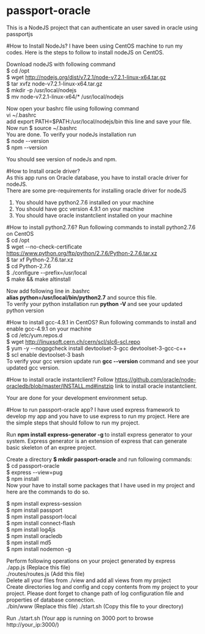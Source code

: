 # passport-oracle
This is a NodeJS project that can authenticate an user saved in oracle using passportjs

#How to Install NodeJs?
I have been using CentOS machine to run my codes. Here is the steps to follow to install nodeJS on CentOS.

Download nodeJS with following command </br>
 $ cd /opt </br>
 $ wget http://nodejs.org/dist/v7.2.1/node-v7.2.1-linux-x64.tar.gz</br>
 $ tar xvfz node-v7.2.1-linux-x64.tar.gz</br>
 $ mkdir -p /usr/local/nodejs</br>
 $ mv node-v7.2.1-linux-x64/* /usr/local/nodejs</br>
 
 Now open your bashrc file using following command </br>
 vi ~/.bashrc </br>
 add export PATH=$PATH:/usr/local/nodejs/bin this line and save your file.</br>
 Now run $ source ~/.bashrc </br>
 You are done. To verify your nodeJs installation run </br>
 $  node --version</br> 
 $  npm --version</br>
 
 You should see version of nodeJs and npm.</br>

#How to Install oracle driver?</br>
 As this app runs on Oracle database, you have to install oracle driver for nodeJS.</br>
 There are some pre-requirements for installing oracle driver for nodeJS </br>
 1. You should have python2.7.6 installed on your machine</br>
 2. You should have gcc version 4.9.1 on your machine</br>
 3. You should have oracle instantclient installed on your machine</br>
 
#How to install python2.7.6?
Run following commands to install python2.7.6 on CentOS </br>
 $  cd /opt</br>
 $  wget --no-check-certificate https://www.python.org/ftp/python/2.7.6/Python-2.7.6.tar.xz</br>
 $  tar xf Python-2.7.6.tar.xz</br>
 $  cd Python-2.7.6</br>
 $  ./configure --prefix=/usr/local</br>
 $  make && make altinstall</br>
 
 Now add following line in .bashrc </br>
 <b>alias python=/usr/local/bin/python2.7</b> and source this file.</br>
 To verify your python installation run <b> python -V </b> and see your updated python version</br>
 
#How to install gcc-4.9.1 in CentOS?
 Run following commands to install and enable gcc-4.9.1 on your machine <br>
 $  cd /etc/yum.repos.d</br>
 $  wget http://linuxsoft.cern.ch/cern/scl/slc6-scl.repo</br>
 $  yum -y --nogpgcheck install devtoolset-3-gcc devtoolset-3-gcc-c++</br>
 $  scl enable devtoolset-3 bash</br>
 To verify your gcc version update run <b> gcc --version</b> command and see your updated gcc version.</br>
 
#How to install oracle instantclient?
 Follow https://github.com/oracle/node-oracledb/blob/master/INSTALL.md#instzip link to install oracle instantclient.</br>
 
Your are done for your development environment setup.</br>

#How to run passport-oracle app?
 I have used express framework to develop my app and you have to use express to run my project. Here are the simple steps that should follow to run my project.</br>
 
 Run <b> npm install express-generator -g </b> to install express generator to your system. Express generator is an extension of express that can generate basic skeleton of an expree project. </br>
 
 Create a directory <b> $ mkdir passport-oracle </b> and run following commands: </br>
 $  cd passport-oracle </br>
 $  express --view=pug </br>
 $  npm install</br>
Now your have to install some packages that I have used in my project and here are the commands to do so. </br>

 $  npm install express-session </br>
 $  npm install passport</br>
 $  npm install passport-local</br>
 $  npm install connect-flash</br>
 $  npm install log4js </br>
 $  npm install oracledb </br>
 $  npm install md5 </br>
 $  npm install nodemon -g </br>
 
Perform following operations on your project generated by express</br>
./app.js (Replace this file)</br>
./routes/routes.js (Add this file)</br>
Delete all your files from ./view and add all views from my project </br>
Create directories log and config and copy contents from my project to your project. Please dont forget to change path of log configuration file and properties of database connection.</br>
./bin/www (Replace this file)
./start.sh (Copy this file to your directory)

Run ./start.sh (Your app is running on 3000 port to browse http://your_ip:3000/)
 
 
 

